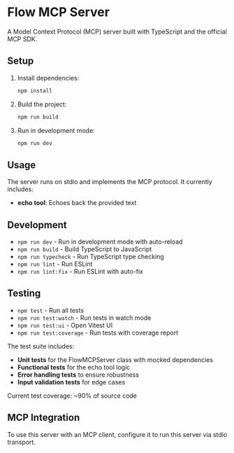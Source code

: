 # Flow MCP Server

A Model Context Protocol (MCP) server built with TypeScript and the official MCP SDK.

## Setup

1. Install dependencies:
   ```bash
   npm install
   ```

2. Build the project:
   ```bash
   npm run build
   ```

3. Run in development mode:
   ```bash
   npm run dev
   ```

## Usage

The server runs on stdio and implements the MCP protocol. It currently includes:

- **echo tool**: Echoes back the provided text

## Development

- `npm run dev` - Run in development mode with auto-reload
- `npm run build` - Build TypeScript to JavaScript
- `npm run typecheck` - Run TypeScript type checking
- `npm run lint` - Run ESLint
- `npm run lint:fix` - Run ESLint with auto-fix

## Testing

- `npm test` - Run all tests
- `npm run test:watch` - Run tests in watch mode
- `npm run test:ui` - Open Vitest UI
- `npm run test:coverage` - Run tests with coverage report

The test suite includes:
- **Unit tests** for the FlowMCPServer class with mocked dependencies
- **Functional tests** for the echo tool logic
- **Error handling tests** to ensure robustness
- **Input validation tests** for edge cases

Current test coverage: ~90% of source code

## MCP Integration

To use this server with an MCP client, configure it to run this server via stdio transport.